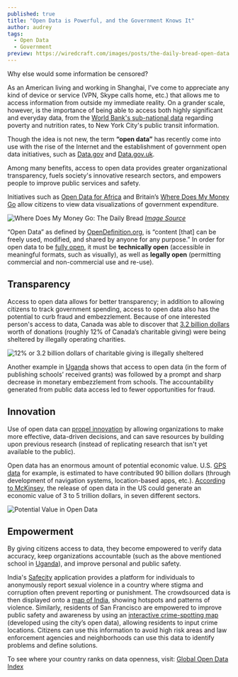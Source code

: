 ```yaml
---
published: true
title: "Open Data is Powerful, and the Government Knows It"
author: audrey
tags:
  - Open Data
  - Government
preview: https://wiredcraft.com/images/posts/the-daily-bread-open-data.png
---
```


Why else would some information be censored? 

As an American living and working in Shanghai, I've come to appreciate any kind of device or service (VPN, Skype calls home, etc.) that allows me to access information from outside my immediate reality. On a grander scale, however, is the importance of being able to access both highly significant and everyday data, from the [World Bank's sub-national data](https://wiredcraft.com/blog/bringing-the-world-bank-data-to-sub-national-levels/) regarding poverty and nutrition rates, to New York City's public transit information.

<!-- more -->

Though the idea is not new, the term **“open data”** has recently come into use with the rise of the Internet and the establishment of government open data initiatives, such as [Data.gov](http://www.data.gov/) and [Data.gov.uk](http://data.gov.uk/).

Among many benefits, access to open data provides greater organizational transparency, fuels society's innovative research sectors, and empowers people to improve public services and safety.

Initiatives such as [Open Data for Africa](http://opendataforafrica.org/) and Britain’s [Where Does My Money Go](http://wheredoesmymoneygo.org/) allow citizens to view data visualizations of government expenditure.

![Where Does My Money Go: The Daily Bread](https://wiredcraft.com/images/posts/the-daily-bread-open-data.png)
*[Image Source](http://wheredoesmymoneygo.org/dailybread.html)*

“Open Data” as defined by [OpenDefinition.org](http://opendefinition.org/), is “content [that] can be freely used, modified, and shared by anyone for any purpose.” In order for open data to be [fully open](http://data.worldbank.org/node/2557), it must be **technically open** (accessible in meaningful formats, such as visually), as well as **legally open** (permitting commercial and non-commercial use and re-use).

## Transparency

Access to open data allows for better transparency; in addition to allowing citizens to track government spending, access to open data also has the potential to curb fraud and embezzlement. Because of one interested person's access to data, Canada was able to discover that [3.2 billion dollars](http://eaves.ca/2010/04/14/case-study-open-data-and-the-public-purse/) worth of donations (roughly 12% of Canada’s charitable giving) were being sheltered by illegally operating charities.

![12% or 3.2 billion dollars of charitable giving is illegally sheltered](https://wiredcraft.com/images/posts/tax-shelters-revealed.png)

Another example in [Uganda](http://www.cgdev.org/files/15050_file_Uganda.pdf) shows that access to open data (in the form of publishing schools’ received grants) was followed by a prompt and sharp decrease in monetary embezzlement from schools. The accountability generated from public data access led to fewer opportunities for fraud.

## Innovation

Use of open data can [propel innovation](http://www.mckinsey.com/insights/business_technology/open_data_unlocking_innovation_and_performance_with_liquid_information?cid=other-eml-alt-mgi-mck-oth-2910) by allowing organizations to make more effective, data-driven decisions, and can save resources by building upon previous research (instead of replicating research that isn't yet available to the public).

Open data has an enormous amount of potential economic value. U.S. [GPS data](http://thegovlab.org/whats-the-value-of-open-data/) for example, is estimated to have contributed 90 billion dollars (through development of navigation systems, location-based apps, etc.). [According to McKinsey](http://www.mckinsey.com/insights/business_technology/open_data_unlocking_innovation_and_performance_with_liquid_information?cid=other-eml-alt-mgi-mck-oth-2910), the release of open data in the US could generate an economic value of 3 to 5 trillion dollars, in seven different sectors.

![Potential Value in Open Data](https://wiredcraft.com/images/posts/potential-value-open-data.png)

## Empowerment

By giving citizens access to data, they become empowered to verify data accuracy, keep organizations accountable (such as the above mentioned school in [Uganda](http://www.cgdev.org/files/15050_file_Uganda.pdf)), and improve personal and public safety.

India's [Safecity](http://safecity.in/) application provides a platform for individuals to anonymously report sexual violence in a country where stigma and corruption often prevent reporting or punishment. The crowdsourced data is then displayed onto a [map of India](http://maps.safecity.in/), showing hotspots and patterns of violence. Similarly, residents of San Francisco are empowered to improve public safety and awareness by using an [interactive crime-spotting map](https://www.codeforamerica.org/governments/principles/open-data/#success-stories) (developed using the city’s open data), allowing residents to input crime locations. Citizens can use this information to avoid high risk areas and law enforcement agencies and neighborhoods can use this data to identify problems and define solutions.

To see where your country ranks on data openness, visit: [Global Open Data Index](http://global.census.okfn.org/)
